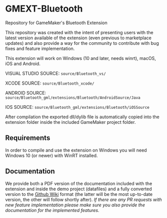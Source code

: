 # GMEXT-Bluetooth
Repository for GameMaker's Bluetooth Extension

This repository was created with the intent of presenting users with the latest version available of the extension (even previous to marketplace updates) and also provide a way for the community to contribute with bug fixes and feature implementation.

This extension will work on Windows (10 and later, needs winrt), macOS, iOS and Android.

VISUAL STUDIO SOURCE: `source/Bluetooth_vs/`

XCODE SOURCE: `source/Bluetooth_xcode/`

ANDROID SOURCE: `source/Bluetooth_gml/extensions/Bluetooth/AndroidSource/Java`

IOS SOURCE: `source/Bluetooth_gml/extensions/Bluetooth/iOSSource`

After compilation the exported dll/dylib file is automatically copied into the extension folder inside the included GameMaker project folder.

## Requirements

In order to compile and use the extension on Windows you will need Windows 10 (or newer) with WinRT installed.

## Documentation

We provide both a PDF version of the documentation included with the extension and inside the demo project (datafiles) and a fully converted version to the [Github Wiki](../../wiki) format (the latter will be the most up-to-date version, the other will follow shortly after). *If there are any PR requests with new feature implementation please make sure you also provide the documentation for the implemented features.*

